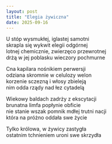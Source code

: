 ```yaml
---
layout: post
title: "Elegia żywiczna"
date: 2025-09-16
---
```


U stóp wysmukłej, iglastej samotni  
skrapla się wykwit elegii odgórnej  
lotnej chemicznie, zwierzęco przewrotnej  
drżą w jej poblasku wieczory pochmurne

Cna kapilara nośnikiem perwersji  
odziana skromnie w celulozy welon  
korzenie sczezną i włosy zbieleją  
nim odda rządy nad łez cytadelą

Wiekowy baldach zadrży z ekscytacji  
brunatna limfa popłynie obficie  
nie stanie wszak pomnik mdłej trutni nacji  
która na próżno oddała swe życie

Tylko królowa, w żywicy zastygła  
ostatnim tchnieniem uroni swe skrzydła